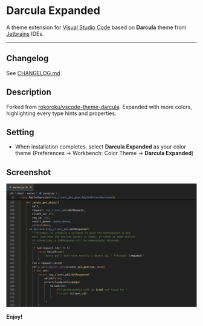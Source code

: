 # Darcula Expanded

A theme extension for [Visual Studio Code](https://code.visualstudio.com) based on **Darcula** theme from [Jetbrains](https://www.jetbrains.com) IDEs.

---

## Changelog

See [CHANGELOG.md](./CHANGELOG.md)

## Description

Forked from [rokoroku/vscode-theme-darcula](https://github.com/rokoroku/vscode-theme-darcula).
Expanded with more colors, highlighting every type hints and properties.

## Setting

- When installation completes, select **Darcula Expanded** as your color theme (Preferences → Workbench: Color Theme → **Darcula Expanded**)

## Screenshot

![Screenshot](https://github.com/astron8t-voyagerx/vscode-theme-darcula-expanded/blob/master/screenshot.png)

**Enjoy!**
